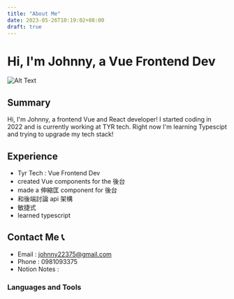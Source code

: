 ```yaml
---
title: "About Me"
date: 2023-05-26T10:19:02+08:00
draft: true
---
```

# Hi, I'm Johnny, a Vue Frontend Dev
 
![Alt Text](https://media.giphy.com/media/2IudUHdI075HL02Pkk/giphy.gif)
## Summary
Hi, I'm Johnny, a frontend Vue and React developer! I started coding in 2022 and is currently working at TYR tech.
  Right now I'm learning Typescipt and trying to upgrade my tech stack!
## Experience
- Tyr Tech : Vue Frontend Dev
 - created Vue components for the 後台
 - made a 伸縮匡 component for 後台
 - 和後端討論 api 架構
 - 敏捷式
 - learned typescript
 
## Contact Me 📞
- Email : johnny22375@gmail.com
- Phone : 0981093375
- Notion Notes : 
  
  
### Languages and Tools




